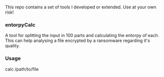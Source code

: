 This repo contains a set of tools I developed or extended.
Use at your own risk!

### entorpyCalc
A tool for splitting the input in 100 parts and calculating the entorpy of each. 
This can help analysing a file encrypted by a ransomware regarding it's quality. 

### Usage
calc /path/to/file